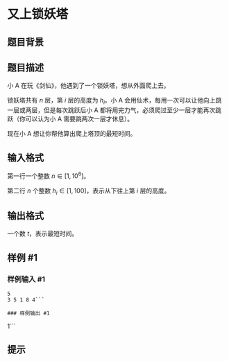 # 又上锁妖塔

## 题目背景



## 题目描述

小 A 在玩《剑仙》，他遇到了一个锁妖塔，想从外面爬上去。

锁妖塔共有 $n$ 层，第 $i$ 层的高度为 $h_i$。小 A 会用仙术，每用一次可以让他向上跳一层或两层，但是每次跳跃后小 A 都将用完力气，必须爬过至少一层才能再次跳跃（你可以认为小 A 需要跳两次一层才休息）。

现在小 A 想让你帮他算出爬上塔顶的最短时间。

## 输入格式

第一行一个整数 $n \in [1, 10 ^ 6]$。

第二行 $n$ 个整数 $h_i \in [1, 100]$，表示从下往上第 $i$ 层的高度。

## 输出格式

一个数 $t$，表示最短时间。

## 样例 #1

### 样例输入 #1
```
5
3 5 1 8 4```

### 样例输出 #1

```
1```

## 提示


